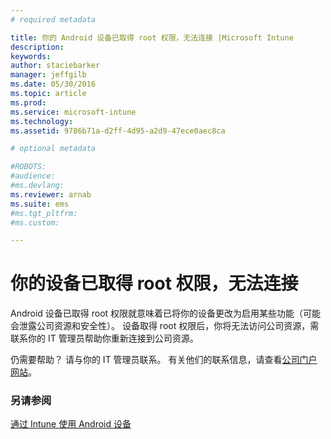 ```yaml
---
# required metadata

title: 你的 Android 设备已取得 root 权限，无法连接 |Microsoft Intune
description:
keywords:
author: staciebarker
manager: jeffgilb
ms.date: 05/30/2016
ms.topic: article
ms.prod:
ms.service: microsoft-intune
ms.technology:
ms.assetid: 9786b71a-d2ff-4d95-a2d9-47ece0aec8ca

# optional metadata

#ROBOTS:
#audience:
#ms.devlang:
ms.reviewer: arnab
ms.suite: ems
#ms.tgt_pltfrm:
#ms.custom:

---
```



# 你的设备已取得 root 权限，无法连接

Android 设备已取得 root 权限就意味着已将你的设备更改为启用某些功能（可能会泄露公司资源和安全性）。 设备取得 root 权限后，你将无法访问公司资源，需联系你的 IT 管理员帮助你重新连接到公司资源。

仍需要帮助？ 请与你的 IT 管理员联系。 有关他们的联系信息，请查看[公司门户网站](http://portal.manage.microsoft.com)。

### 另请参阅
[通过 Intune 使用 Android 设备](using-your-android-device-with-intune.md)

<!--HONumber=Jun16_HO2-->


